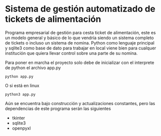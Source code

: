 # Sistema de gestión automatizado de tickets de alimentación

Programa empresarial de gestión para cesta ticket de alimentación, este es un modelo general y básico de lo que vendría siendo un sistema completo de tickets o incluso un sistema de nomina. Python como lenguaje principal y sqlite3 como base de dato para trabajar en local viene bien para cualquer institución que quiera llevar control sobre una parte de su nomina.

Para poner en marcha el proyecto solo debe de inicializar con el interprete de python el archivo app.py

```
python app.py
```

O si está en linux

```
python3 app.py
```

Aún se encuentra bajo construcción y actualizaciones constantes, pero las dependencias de este programa serán las siguientes

- tkinter
- sqlite3
- openpyxl
